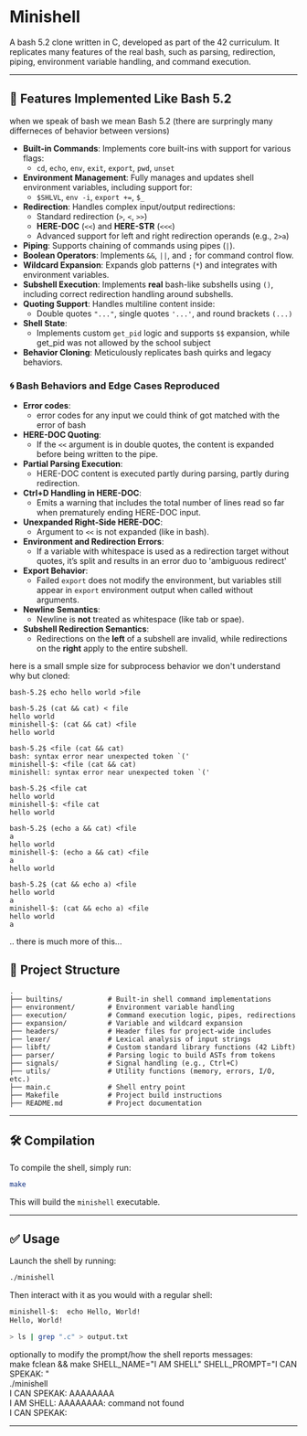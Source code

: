 # Minishell

A bash 5.2 clone written in C, developed as part of the 42 curriculum. It replicates many features of the real bash, such as parsing, redirection, piping, environment variable handling, and command execution.

---

## 🚀 Features Implemented Like Bash 5.2

when we speak of bash we mean Bash 5.2 (there are surpringly many differneces of behavior between versions)

- **Built-in Commands**: Implements core built-ins with support for various flags:  
  - `cd`, `echo`, `env`, `exit`, `export`, `pwd`, `unset`
- **Environment Management**: Fully manages and updates shell environment variables, including support for:  
  - `$SHLVL`, `env -i`, `export +=`, `$_`
- **Redirection**: Handles complex input/output redirections:  
  - Standard redirection (`>`, `<`, `>>`)
  - **HERE-DOC** (`<<`) and **HERE-STR** (`<<<`)
  - Advanced support for left and right redirection operands (e.g., `2>a`)
- **Piping**: Supports chaining of commands using pipes (`|`).
- **Boolean Operators**: Implements `&&`, `||`, and `;` for command control flow.
- **Wildcard Expansion**: Expands glob patterns (`*`) and integrates with environment variables.
- **Subshell Execution**: Implements **real** bash-like subshells using `()`, including correct redirection handling around subshells.
- **Quoting Support**: Handles multiline content inside:  
  - Double quotes `"..."`, single quotes `'...'`, and round brackets `(...)`
- **Shell State**:  
  - Implements custom `get_pid` logic and supports `$$` expansion, while get_pid was not allowed by the school subject
- **Behavior Cloning**: Meticulously replicates bash quirks and legacy behaviors.

### 🌀 Bash Behaviors and Edge Cases Reproduced

- **Error codes**:
    - error codes for any input we could think of got matched with the error of bash
- **HERE-DOC Quoting**:
  - If the `<<` argument is in double quotes, the content is expanded before being written to the pipe.
- **Partial Parsing Execution**:
  - HERE-DOC content is executed partly during parsing, partly during redirection.
- **Ctrl+D Handling in HERE-DOC**:
  - Emits a warning that includes the total number of lines read so far when prematurely ending HERE-DOC input.
- **Unexpanded Right-Side HERE-DOC**:
  - Argument to `<<` is not expanded (like in bash).
- **Environment and Redirection Errors**:
  - If a variable with whitespace is used as a redirection target without quotes, it’s split and results in an error duo to 'ambiguous redirect'
- **Export Behavior**:
  - Failed `export` does not modify the environment, but variables still appear in `export` environment output when called without arguments.
- **Newline Semantics**:
  - Newline is **not** treated as whitespace (like tab or spae).
- **Subshell Redirection Semantics**:
  - Redirections on the **left** of a subshell are invalid, while redirections on the **right** apply to the entire subshell.

here is a small smple size for subprocess behavior we don't understand why but cloned:

```
bash-5.2$ echo hello world >file

bash-5.2$ (cat && cat) < file
hello world
minishell-$: (cat && cat) <file
hello world

bash-5.2$ <file (cat && cat)
bash: syntax error near unexpected token `('
minishell-$: <file (cat && cat)
minishell: syntax error near unexpected token `('

bash-5.2$ <file cat
hello world
minishell-$: <file cat
hello world

bash-5.2$ (echo a && cat) <file
a
hello world
minishell-$: (echo a && cat) <file
a
hello world

bash-5.2$ (cat && echo a) <file
hello world
a
minishell-$: (cat && echo a) <file
hello world
a
```

.. there is much more of this...

## 📁 Project Structure

```
.
├── builtins/           # Built-in shell command implementations
├── environment/        # Environment variable handling
├── execution/          # Command execution logic, pipes, redirections
├── expansion/          # Variable and wildcard expansion
├── headers/            # Header files for project-wide includes
├── lexer/              # Lexical analysis of input strings
├── libft/              # Custom standard library functions (42 Libft)
├── parser/             # Parsing logic to build ASTs from tokens
├── signals/            # Signal handling (e.g., Ctrl+C)
├── utils/              # Utility functions (memory, errors, I/O, etc.)
├── main.c              # Shell entry point
├── Makefile            # Project build instructions
├── README.md           # Project documentation
```

---

## 🛠️ Compilation

To compile the shell, simply run:

```bash
make
```

This will build the `minishell` executable.

---

## ✅ Usage

Launch the shell by running:

```bash
./minishell
```

Then interact with it as you would with a regular shell:

```bash
minishell-$:  echo Hello, World!
Hello, World!

> ls | grep ".c" > output.txt
```

optionally to modify the prompt/how the shell reports messages:  
make fclean && make SHELL_NAME="I AM SHELL" SHELL_PROMPT="I CAN SPEKAK: "  
./minishell  
I CAN SPEKAK: AAAAAAAA  
I AM SHELL: AAAAAAAA: command not found  
I CAN SPEKAK: 

---

